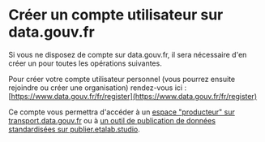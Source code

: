 # Créer un compte utilisateur sur data.gouv.fr

Si vous ne disposez de compte sur data.gouv.fr, il sera nécessaire d'en créer un pour toutes les opérations suivantes. 

Pour créer votre compte utilisateur personnel \(vous pourrez ensuite rejoindre ou créer une organisation\) rendez-vous ici : [https://www.data.gouv.fr/fr/register](https://www.data.gouv.fr/fr/register)

Ce compte vous permettra d'accéder à un [espace "producteur" sur transport.data.gouv.fr](https://transport.data.gouv.fr/espace_producteur) ou à [un outil de publication de données standardisées sur publier.etalab.studio](https://transport.data.gouv.fr/espace_producteur).



